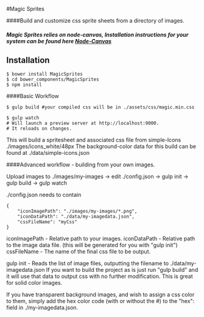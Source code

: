 #Magic Sprites

####Build and customize css sprite sheets from a directory of images.

##### Magic Sprites relies on node-canvas, Installation instructions for your system can be found here [Node-Canvas](https://github.com/learnboost/node-canvas/wiki)

## Installation 

    $ bower install MagicSprites
    $ cd bower_components/MagicSprites
    $ npm install


####Basic Workflow

    $ gulp build #your compiled css will be in ./assets/css/magic.min.css
    
    $ gulp watch 
    # Will launch a preview server at http://localhost:9000. 
    # It reloads on changes.
    

This will build a spritesheet and associated css file from simple-Icons ./images/icons_white/48px
The background-color data for this build can be found at ./data/simple-icons.json


####Advanced workflow - building from your own images.

Upload images to ./images/my-images -> edit ./config.json -> gulp init -> gulp build -> gulp watch

./config.json needs to contain

    {
        "iconImagePath": "./images/my-images/*.png",
        "iconDataPath": "./data/my-imagedata.json",
        "cssFileName": "myCss"
    }

iconImagePath - Relative path to your images.
iconDataPath - Relative path to the image data file. (this will be generated for you with "gulp init")
cssFileName - The name of the final css file to be output.

gulp init - Reads the list of image files, outputting the filename to ./data/my-imagedata.json
If you want to build the project as is just run "gulp build" and it will use that data to output css with no further modification.
This is great for solid color images.

If you have transparent background images, and wish to assign a css color to them, simply add the hex color code (with or without the #)
to the "hex": field in ./my-imagedata.json.

